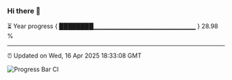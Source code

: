 ### Hi there 👋

⏳ Year progress { ████████▁▁▁▁▁▁▁▁▁▁▁▁▁▁▁▁▁▁▁▁▁▁ } 28.98 %

---

⏰ Updated on Wed, 16 Apr 2025 18:33:08 GMT

![Progress Bar CI](https://github.com/ZhaoGui/ZhaoGui/workflows/Progress%20Bar%20CI/badge.svg)
